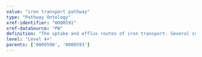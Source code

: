 ```yaml
---
value: "iron transport pathway"
type: "Pathway Ontology"
xref-identifier: "0000591"
xref-dataSource: "PW"
definition: "The uptake and efflux routes of iron transport. Several systems mediate uptake of recycled and dietary iron. One system is involved in the efflux."
level: "Level 4+"
parents: ['0000590', '0000593']
---
```

